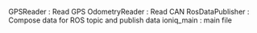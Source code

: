 GPSReader        : Read GPS
OdometryReader   : Read CAN
RosDataPublisher : Compose data for ROS topic and publish data
ioniq_main       : main file
